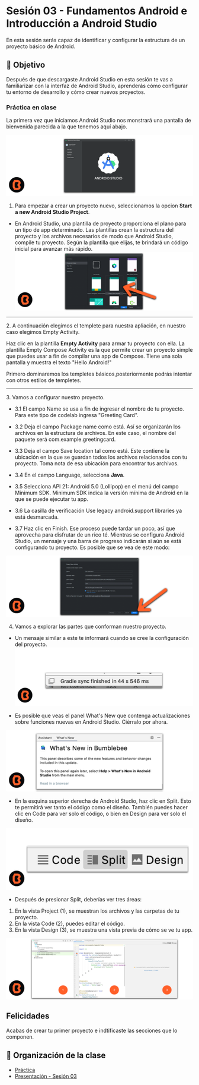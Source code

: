# Sesión 03 - Fundamentos Android e Introducción a Android Studio
En esta sesión serás capaz de identificar y configurar la estructura de un proyecto básico de Android.

## 🎯 Objetivo

Después de que descargaste Android Studio en esta sesión te vas a familiarizar con la interfaz de Android Studio, aprenderás cómo configurar tu entorno de desarrollo y cómo crear nuevos proyectos.

### Práctica en clase

La primera vez que iniciamos Android Studio nos monstrará una pantalla de bienvenida parecida a la que tenemos aquí abajo.

![Creando Proyecto Android Studio](img/002.png)

1. Para empezar a crear un proyecto nuevo, seleccionamos la opcion **Start a new Android Studio Project**.
* En Android Studio, una plantilla de proyecto proporciona el plano para un tipo de app determinado. Las plantillas crean la estructura del proyecto y los archivos necesarios de modo que Android Studio, compile tu proyecto. Según la plantilla que elijas, te brindará un código inicial para avanzar más rápido.
 ![Creando Proyecto Android Studio](img/03.png)
<hr>
 2. A continuación elegimos el templete para nuestra apliación, en nuestro caso elegimos Empty Activity.

 Haz clic en la plantilla **Empty Activity** para armar tu proyecto con ella. La plantilla Empty Compose Activity es la que permite crear un proyecto simple que puedes usar a fin de compilar una app de Compose. Tiene una sola pantalla y muestra el texto "Hello Android!"

 Primero dominaremos los templetes básicos,posteriormente podrás intentar con otros estilos de templetes.
 <hr>
 3. Vamos a configurar nuestro proyecto.

 - 3.1 El campo Name se usa a fin de ingresar el nombre de tu proyecto. Para este tipo de codelab ingresa "Greeting Card".

- 3.2 Deja el campo Package name como está. Así se organizarán los archivos en la estructura de archivos. En este caso, el nombre del paquete será com.example.greetingcard.

- 3.3 Deja el campo Save location tal como está. Este contiene la ubicación en la que se guardan todos los archivos relacionados con tu proyecto. Toma nota de esa ubicación para encontrar tus archivos.

- 3.4 En el campo Language, selecciona **Java**.

- 3.5 Selecciona API 21: Android 5.0 (Lollipop) en el menú del campo Minimum SDK. Minimum SDK indica la versión mínima de Android en la que se puede ejecutar tu app.

- 3.6 La casilla de verificación Use legacy android.support libraries ya está desmarcada.

- 3.7 Haz clic en Finish. Ese proceso puede tardar un poco, así que aprovecha para disfrutar de un rico té. Mientras se configura Android Studio, un mensaje y una barra de progreso indicarán si aún se está configurando tu proyecto. Es posible que se vea de este modo:

 ![Creando Proyecto Android Studio](img/04.png)

4. Vamos a explorar las partes que conforman nuestro proyecto.

* Un mensaje similar a este te informará cuando se cree la configuración del proyecto.
 ![Creando Proyecto Android Studio](img/05.png)

* Es posible que veas el panel What's New que contenga actualizaciones sobre funciones nuevas en Android Studio. Ciérralo por ahora.

![Creando Proyecto Android Studio](img/06.png)

* En la esquina superior derecha de Android Studio, haz clic en Split. Esto te permitirá ver tanto el código como el diseño. También puedes hacer clic en Code para ver solo el código, o bien en Design para ver solo el diseño.

![Creando Proyecto Android Studio](img/07.png)

* Después de presionar Split, deberías ver tres áreas:

1. En la vista Project (1), se muestran los archivos y las carpetas de tu proyecto.
2. En la vista Code (2), puedes editar el código.
3. En la vista Design (3), se muestra una vista previa de cómo se ve tu app.

![Creando Proyecto Android Studio](img/08.png)

## Felicidades

Acabas de crear tu primer proyecto e indtificaste las secciones que lo componen.



## 📝 Organización de la clase

- [Práctica](Practica-01)
- [Presentación - Sesión 03](presentacion/Sesion-03.pptx)



